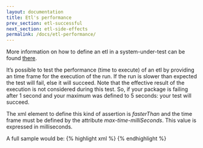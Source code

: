 ```yaml
---
layout: documentation
title: Etl's performance
prev_section: etl-successful
next_section: etl-side-effects
permalink: /docs/etl-performance/
---
```

More information on how to define an etl in a system-under-test can be found [there](../etl-define).

It’s possible to test the performance (time to execute) of an etl by providing an time frame for the execution of the run. If the run is slower than expected the test will fail, else it will succeed. Note that the effective result of the execution is not considered during this test. So, if your package is failing after 1 second and your maximum was defined to 5 seconds: your test will succeed.

The xml element to define this kind of assertion is *fasterThan* and the time frame must be defined by the attribute *max-time-milliSeconds*. This value is expressed in milliseconds.

A full sample would be:
{% highlight xml %}
<test name="Etl is faster than 10 seconds" uid="0002">
  <system-under-test>
    <execution>
      <etl path="Etl\" name="Sample.dtsx"/>
    </execution>
  </system-under-test>
  <assert>
    <fasterThan max-time-milliSeconds="10000"/>
  </assert>
</test>
{% endhighlight %}
